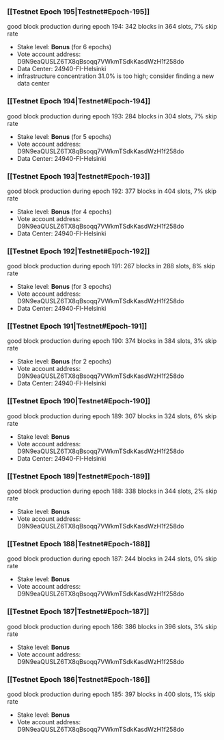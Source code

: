 ### [[Testnet Epoch 195|Testnet#Epoch-195]]
good block production during epoch 194: 342 blocks in 364 slots, 7% skip rate
* Stake level: **Bonus** (for 6 epochs)
* Vote account address: D9N9eaQUSLZ6TX8qBsoqq7VWkmTSdkKasdWzH1f258do
* Data Center: 24940-FI-Helsinki
* infrastructure concentration 31.0% is too high; consider finding a new data center
### [[Testnet Epoch 194|Testnet#Epoch-194]]
good block production during epoch 193: 284 blocks in 304 slots, 7% skip rate
* Stake level: **Bonus** (for 5 epochs)
* Vote account address: D9N9eaQUSLZ6TX8qBsoqq7VWkmTSdkKasdWzH1f258do
* Data Center: 24940-FI-Helsinki
### [[Testnet Epoch 193|Testnet#Epoch-193]]
good block production during epoch 192: 377 blocks in 404 slots, 7% skip rate
* Stake level: **Bonus** (for 4 epochs)
* Vote account address: D9N9eaQUSLZ6TX8qBsoqq7VWkmTSdkKasdWzH1f258do
* Data Center: 24940-FI-Helsinki
### [[Testnet Epoch 192|Testnet#Epoch-192]]
good block production during epoch 191: 267 blocks in 288 slots, 8% skip rate
* Stake level: **Bonus** (for 3 epochs)
* Vote account address: D9N9eaQUSLZ6TX8qBsoqq7VWkmTSdkKasdWzH1f258do
* Data Center: 24940-FI-Helsinki
### [[Testnet Epoch 191|Testnet#Epoch-191]]
good block production during epoch 190: 374 blocks in 384 slots, 3% skip rate
* Stake level: **Bonus** (for 2 epochs)
* Vote account address: D9N9eaQUSLZ6TX8qBsoqq7VWkmTSdkKasdWzH1f258do
* Data Center: 24940-FI-Helsinki
### [[Testnet Epoch 190|Testnet#Epoch-190]]
good block production during epoch 189: 307 blocks in 324 slots, 6% skip rate
* Stake level: **Bonus**
* Vote account address: D9N9eaQUSLZ6TX8qBsoqq7VWkmTSdkKasdWzH1f258do
* Data Center: 24940-FI-Helsinki
### [[Testnet Epoch 189|Testnet#Epoch-189]]
good block production during epoch 188: 338 blocks in 344 slots, 2% skip rate
* Stake level: **Bonus**
* Vote account address: D9N9eaQUSLZ6TX8qBsoqq7VWkmTSdkKasdWzH1f258do
### [[Testnet Epoch 188|Testnet#Epoch-188]]
good block production during epoch 187: 244 blocks in 244 slots, 0% skip rate
* Stake level: **Bonus**
* Vote account address: D9N9eaQUSLZ6TX8qBsoqq7VWkmTSdkKasdWzH1f258do
### [[Testnet Epoch 187|Testnet#Epoch-187]]
good block production during epoch 186: 386 blocks in 396 slots, 3% skip rate
* Stake level: **Bonus**
* Vote account address: D9N9eaQUSLZ6TX8qBsoqq7VWkmTSdkKasdWzH1f258do
### [[Testnet Epoch 186|Testnet#Epoch-186]]
good block production during epoch 185: 397 blocks in 400 slots, 1% skip rate
* Stake level: **Bonus**
* Vote account address: D9N9eaQUSLZ6TX8qBsoqq7VWkmTSdkKasdWzH1f258do